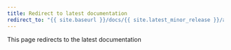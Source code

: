 ```yaml
---
title: Redirect to latest documentation
redirect_to: "{{ site.baseurl }}/docs/{{ site.latest_minor_release }}/administration/configuration-management"
---
```


This page redirects to the latest documentation
